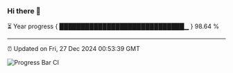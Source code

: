 ### Hi there 👋

⏳ Year progress { █████████████████████████████▁ } 98.64 %

---

⏰ Updated on Fri, 27 Dec 2024 00:53:39 GMT

![Progress Bar CI](https://github.com/code-lakshay/GitHub-Actions-Demo/workflows/Progress%20Bar%20CI/badge.svg)
